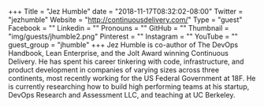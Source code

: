+++
Title = "Jez Humble"
date = "2018-11-17T08:32:02-08:00"
Twitter = "jezhumble"
Website = "http://continuousdelivery.com/"
Type = "guest"
Facebook = ""
Linkedin = ""
Pronouns = ""
GitHub = ""
Thumbnail = "img/guests/jhumble2.png"
Pinterest = ""
Instagram = ""
YouTube = ""
guest_group = "jhumble"
+++
Jez Humble is co-author of The DevOps Handbook, Lean Enterprise, and the Jolt Award winning Continuous Delivery. He has spent his career tinkering with code, infrastructure, and product development in companies of varying sizes across three continents, most recently working for the US Federal Government at 18F. He is currently researching how to build high performing teams at his startup, DevOps Research and Assessment LLC, and teaching at UC Berkeley.
